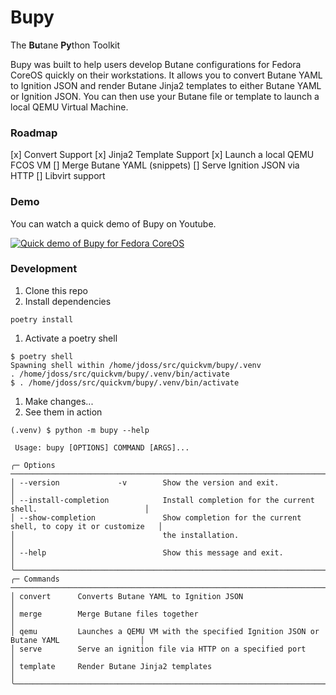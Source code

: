 # Bupy

The **Bu**tane **Py**thon Toolkit

Bupy was built to help users develop Butane configurations for Fedora CoreOS quickly on their workstations. It allows you to convert Butane YAML to Ignition JSON and render Butane Jinja2 templates to either Butane YAML or Ignition JSON. You can then use your Butane file or template to launch a local QEMU Virtual Machine.

### Roadmap
[x] Convert Support
[x] Jinja2 Template Support
[x] Launch a local QEMU FCOS VM
[] Merge Butane YAML (snippets)
[] Serve Ignition JSON via HTTP
[] Libvirt support

### Demo

You can watch a quick demo of Bupy on Youtube.

[![Quick demo of Bupy for Fedora CoreOS](https://img.youtube.com/vi/yBOEz827TUU/0.jpg)](https://www.youtube.com/watch?v=yBOEz827TUU)

### Development

1) Clone this repo
1) Install dependencies
  ```
  poetry install
  ```
1) Activate a poetry shell
  ```
  $ poetry shell
  Spawning shell within /home/jdoss/src/quickvm/bupy/.venv
  . /home/jdoss/src/quickvm/bupy/.venv/bin/activate
  $ . /home/jdoss/src/quickvm/bupy/.venv/bin/activate
  ```
1) Make changes...
1) See them in action
  ```
  (.venv) $ python -m bupy --help

   Usage: bupy [OPTIONS] COMMAND [ARGS]...

  ╭─ Options ────────────────────────────────────────────────────────────────────────────────────────╮
  │ --version             -v        Show the version and exit.                                       │
  │ --install-completion            Install completion for the current shell.                        │
  │ --show-completion               Show completion for the current shell, to copy it or customize   │
  │                                 the installation.                                                │
  │ --help                          Show this message and exit.                                      │
  ╰──────────────────────────────────────────────────────────────────────────────────────────────────╯
  ╭─ Commands ───────────────────────────────────────────────────────────────────────────────────────╮
  │ convert      Converts Butane YAML to Ignition JSON                                               │
  │ merge        Merge Butane files together                                                         │
  │ qemu         Launches a QEMU VM with the specified Ignition JSON or Butane YAML                  │
  │ serve        Serve an ignition file via HTTP on a specified port                                 │
  │ template     Render Butane Jinja2 templates                                                      │
  ╰──────────────────────────────────────────────────────────────────────────────────────────────────╯
  ```
